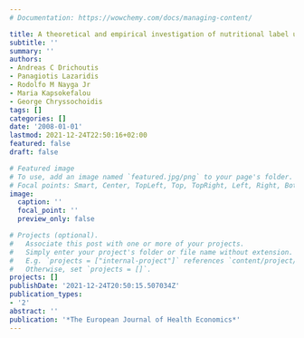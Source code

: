 ```yaml
---
# Documentation: https://wowchemy.com/docs/managing-content/

title: A theoretical and empirical investigation of nutritional label use
subtitle: ''
summary: ''
authors:
- Andreas C Drichoutis
- Panagiotis Lazaridis
- Rodolfo M Nayga Jr
- Maria Kapsokefalou
- George Chryssochoidis
tags: []
categories: []
date: '2008-01-01'
lastmod: 2021-12-24T22:50:16+02:00
featured: false
draft: false

# Featured image
# To use, add an image named `featured.jpg/png` to your page's folder.
# Focal points: Smart, Center, TopLeft, Top, TopRight, Left, Right, BottomLeft, Bottom, BottomRight.
image:
  caption: ''
  focal_point: ''
  preview_only: false

# Projects (optional).
#   Associate this post with one or more of your projects.
#   Simply enter your project's folder or file name without extension.
#   E.g. `projects = ["internal-project"]` references `content/project/deep-learning/index.md`.
#   Otherwise, set `projects = []`.
projects: []
publishDate: '2021-12-24T20:50:15.507034Z'
publication_types:
- '2'
abstract: ''
publication: '*The European Journal of Health Economics*'
---
```

